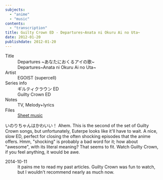 ```yaml
---
subjects:
  - "anime"
  - "music"
contents:
  - "transcription"
title: Guilty Crown ED - Departures~Anata ni Okuru Ai no Uta~
date: 2012-01-20
publishdate: 2012-01-20
---
```


<dl>
  <dt>Title</dt>
  <dd>Departures ~あなたにおくるアイの歌~</dd>
  <dd>Departures~Anata ni Okuru Ai no Uta~</dd>

  <dt>Artist</dt>
  <dd>EGOIST (supercell)</dd>

  <dt>Series info</dt>
  <dd>ギルティクラウン ED</dd>
  <dd>Guilty Crown ED</dd>

  <dt>Notes</dt>
  <dd>TV, Melody+lyrics</dd>

  <dt>Files</dt>
  <dd><a href="/files/sheetmusic/departures.pdf">Sheet music</a></dd>
</dl>

いのりちゃんはかわいい！  Ahem.  This is the second of the set of Guilty
Crown songs, but unfortunately, Euterpe looks like it'll have to wait.
A nice, slow ED, perfect for closing the often shocking episodes that
the anime offers.  Hmm, "shocking" is probably a bad word for it; how
about "awesome", with its literal meaning?  That seems to fit.  Watch
Guilty Crown, if you feel anything, it would be awe.

<dl>
<dt>2014-10-11</dt>
<dd>It pains me to read my past articles.  Guilty Crown was fun to watch,
but I wouldn't recommend nearly as much now.</dd>
</dl>
